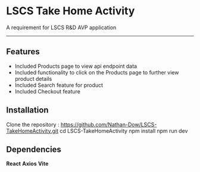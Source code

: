 # LSCS Take Home Activity

A requirement for LSCS R&D AVP application

---

## Features
- Included Products page to view api endpoint data
- Included functionality to click on the Products page to further view product details
- Included Search feature for product
- Included Checkout feature

## Installation
Clone the repository : https://github.com/Nathan-Dow/LSCS-TakeHomeActivity.git
cd LSCS-TakeHomeActivity
npm install
npm run dev

## Dependencies
**React**
**Axios**
**Vite**

